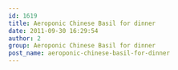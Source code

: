 ```yaml
---
id: 1619
title: Aeroponic Chinese Basil for dinner
date: 2011-09-30 16:29:54
author: 2
group: Aeroponic Chinese Basil for dinner
post_name: aeroponic-chinese-basil-for-dinner
---
```


